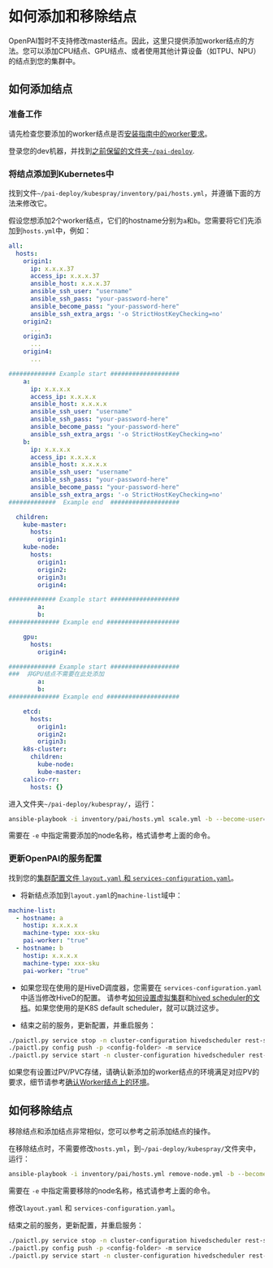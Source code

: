 # 如何添加和移除结点

OpenPAI暂时不支持修改master结点。因此，这里只提供添加worker结点的方法。您可以添加CPU结点、GPU结点、或者使用其他计算设备（如TPU、NPU）的结点到您的集群中。

## 如何添加结点

### 准备工作

请先检查您要添加的worker结点是否[安装指南中的worker要求](./installation-guide.md#installation-requirements)。

登录您的dev机器，并找到[之前保留的文件夹`~/pai-deploy`](./installation-guide.md#keep-a-folder).

### 将结点添加到Kubernetes中

找到文件`~/pai-deploy/kubespray/inventory/pai/hosts.yml`，并遵循下面的方法来修改它。

假设您想添加2个worker结点，它们的hostname分别为`a`和`b`。您需要将它们先添加到`hosts.yml`中，例如：

```yaml
all:
  hosts:
    origin1:
      ip: x.x.x.37
      access_ip: x.x.x.37
      ansible_host: x.x.x.37
      ansible_ssh_user: "username"
      ansible_ssh_pass: "your-password-here"
      ansible_become_pass: "your-password-here"
      ansible_ssh_extra_args: '-o StrictHostKeyChecking=no'
    origin2:
      ...
    origin3:
      ...
    origin4:
      ...

############# Example start ################### 
    a:
      ip: x.x.x.x
      access_ip: x.x.x.x
      ansible_host: x.x.x.x
      ansible_ssh_user: "username"
      ansible_ssh_pass: "your-password-here"
      ansible_become_pass: "your-password-here"
      ansible_ssh_extra_args: '-o StrictHostKeyChecking=no'
    b:
      ip: x.x.x.x
      access_ip: x.x.x.x
      ansible_host: x.x.x.x
      ansible_ssh_user: "username"
      ansible_ssh_pass: "your-password-here"
      ansible_become_pass: "your-password-here"
      ansible_ssh_extra_args: '-o StrictHostKeyChecking=no'
#############  Example end  ###################

  children:
    kube-master:
      hosts:
        origin1:
    kube-node:
      hosts:
        origin1:
        origin2:
        origin3:
        origin4:

############# Example start ################### 
        a:
        b:
############## Example end #################### 

    gpu:
      hosts:
        origin4:

############# Example start ################### 
###  非GPU结点不需要在此处添加
        a:
        b:
############## Example end #################### 

    etcd:
      hosts:
        origin1:
        origin2:
        origin3:
    k8s-cluster:
      children:
        kube-node:
        kube-master:
    calico-rr:
      hosts: {}
``` 

进入文件夹`~/pai-deploy/kubespray/`，运行：

```bash
ansible-playbook -i inventory/pai/hosts.yml scale.yml -b --become-user=root -e "node=a,b" -e "@inventory/pai/openpai.yml"
```

需要在 `-e` 中指定需要添加的node名称，格式请参考上面的命令。


### 更新OpenPAI的服务配置

找到您的[集群配置文件 `layout.yaml` 和 `services-configuration.yaml`](./basic-management-operations.md#pai-service-management-and-paictl)。

- 将新结点添加到`layout.yaml`的`machine-list`域中：

```yaml
machine-list:
  - hostname: a
    hostip: x.x.x.x
    machine-type: xxx-sku
    pai-worker: "true"
  - hostname: b
    hostip: x.x.x.x
    machine-type: xxx-sku
    pai-worker: "true"
```

- 如果您现在使用的是HiveD调度器，您需要在 `services-configuration.yaml`中适当修改HiveD的配置。 请参考[如何设置虚拟集群](./how-to-set-up-virtual-clusters.md)和[hived scheduler的文档](https://github.com/microsoft/hivedscheduler/blob/master/doc/user-manual.md)。如果您使用的是K8S default scheduler，就可以跳过这步。

- 结束之前的服务，更新配置，并重启服务：

```bash
./paictl.py service stop -n cluster-configuration hivedscheduler rest-server
./paictl.py config push -p <config-folder> -m service
./paictl.py service start -n cluster-configuration hivedscheduler rest-server
```

如果您有设置过PV/PVC存储，请确认新添加的worker结点的环境满足对应PV的要求，细节请参考[确认Worker结点上的环境](./how-to-set-up-storage.md#confirm-environment-on-worker-nodes)。

## 如何移除结点

移除结点和添加结点非常相似，您可以参考之前添加结点的操作。

在移除结点时，不需要修改`hosts.yml`，到`~/pai-deploy/kubespray/`文件夹中，运行：

```bash
ansible-playbook -i inventory/pai/hosts.yml remove-node.yml -b --become-user=root -e "node=a,b" -e "@inventory/pai/openpai.yml"
``` 

需要在 `-e` 中指定需要移除的node名称，格式请参考上面的命令。

修改`layout.yaml` 和 `services-configuration.yaml`。

结束之前的服务，更新配置，并重启服务：

```bash
./paictl.py service stop -n cluster-configuration hivedscheduler rest-server
./paictl.py config push -p <config-folder> -m service
./paictl.py service start -n cluster-configuration hivedscheduler rest-server
```
